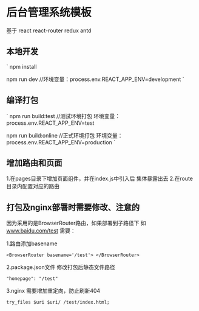 # 后台管理系统模板

基于 react react-router redux antd

## 本地开发
`
npm install 

npm run dev  //环境变量：process.env.REACT_APP_ENV=development
`
## 编译打包
`
npm run build:test  //测试环境打包  环境变量：process.env.REACT_APP_ENV=test

npm run build:online  //正式环境打包  环境变量：process.env.REACT_APP_ENV=production
`

## 增加路由和页面
1.在pages目录下增加页面组件，并在index.js中引入后 集体暴露出去
2.在route目录内配置对应的路由

## 打包及nginx部署时需要修改、注意的
因为采用的是BrowserRouter路由，如果部署到子路径下  如 www.baidu.com/test 需要：

1.路由添加basename

`
<BrowserRouter basename='/test'>
</BrowserRouter>
`

2.package.json文件 修改打包后静态文件路径

`
"homepage": "/test"
`

3.nginx 需要增加重定向，防止刷新404

`
try_files $uri $uri/ /test/index.html;
`
